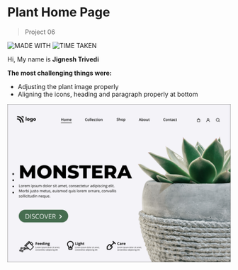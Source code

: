 # Plant Home Page

> Project 06

![MADE WITH](https://img.shields.io/badge/MADE%20WITH-HTML%20%26%20CSS-blue)
![TIME TAKEN](https://img.shields.io/badge/TIME%20TAKEN-05H%3A45M%3A00S-orange)

Hi, My name is **Jignesh Trivedi**

**The most challenging things were:**
- Adjusting the plant image properly
- Aligning the icons, heading and paragraph properly at bottom

![Plant Home Page](6.png)
